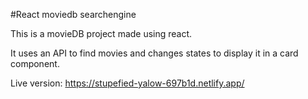 #React moviedb searchengine

This is a movieDB project made using react.

It uses an API to find movies and changes states to display it in a card component.

Live version: https://stupefied-yalow-697b1d.netlify.app/

